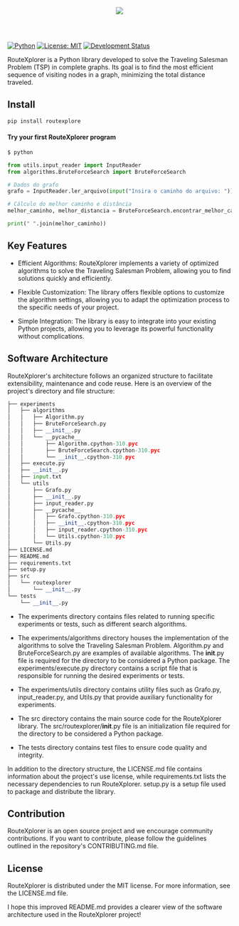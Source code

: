 
<p align="center">
  <img src="https://github.com/vsg-root/RouteXplorer/assets/108541219/3434f78a-14b6-4a39-863a-54753be87522">
</p>

<br>
<br>

[![Python](https://img.shields.io/badge/Python-3.0%2B-blue.svg)](https://www.python.org/downloads/release/python-300/)
[![License: MIT](https://img.shields.io/badge/License-MIT-yellow.svg)](https://opensource.org/licenses/MIT)
[![Development Status](https://img.shields.io/badge/Development%20Status-Alpha-orange)](https://github.com/vsg-root/RouteXplorer)

RouteXplorer is a Python library developed to solve the Traveling Salesman Problem (TSP) in complete graphs. Its goal is to find the most efficient sequence of visiting nodes in a graph, minimizing the total distance traveled.
<br>

## Install

```python
pip install routexplore
```

#### Try your first RouteXplorer program
```python
$ python
```
```python
from utils.input_reader import InputReader
from algorithms.BruteForceSearch import BruteForceSearch

# Dados do grafo
grafo = InputReader.ler_arquivo(input("Insira o caminho do arquivo: ")) #./experiments/input.txt

# Cálculo do melhor caminho e distância
melhor_caminho, melhor_distancia = BruteForceSearch.encontrar_melhor_caminho(grafo)

print(" ".join(melhor_caminho))

```

## Key Features

- Efficient Algorithms: RouteXplorer implements a variety of optimized algorithms to solve the Traveling Salesman Problem, allowing you to find solutions quickly and efficiently.

- Flexible Customization: The library offers flexible options to customize the algorithm settings, allowing you to adapt the optimization process to the specific needs of your project.

- Simple Integration: The library is easy to integrate into your existing Python projects, allowing you to leverage its powerful functionality without complications.

## Software Architecture
RouteXplorer's architecture follows an organized structure to facilitate extensibility, maintenance and code reuse. Here is an overview of the project's directory and file structure:

```python
├── experiments
│   ├── algorithms
│   │   ├── Algorithm.py
│   │   ├── BruteForceSearch.py
│   │   ├── __init__.py
│   │   └── __pycache__
│   │       ├── Algorithm.cpython-310.pyc
│   │       ├── BruteForceSearch.cpython-310.pyc
│   │       └── __init__.cpython-310.pyc
│   ├── execute.py
│   ├── __init__.py
│   ├── input.txt
│   └── utils
│       ├── Grafo.py
│       ├── __init__.py
│       ├── input_reader.py
│       ├── __pycache__
│       │   ├── Grafo.cpython-310.pyc
│       │   ├── __init__.cpython-310.pyc
│       │   ├── input_reader.cpython-310.pyc
│       │   └── Utils.cpython-310.pyc
│       └── Utils.py
├── LICENSE.md
├── README.md
├── requirements.txt
├── setup.py
├── src
│   └── routexplorer
│       └── __init__.py
└── tests
    └── __init__.py
```

- The experiments directory contains files related to running specific experiments or tests, such as different search algorithms.

- The experiments/algorithms directory houses the implementation of the algorithms to solve the Traveling Salesman Problem. Algorithm.py and BruteForceSearch.py are examples of available algorithms. The __init__.py file is required for the directory to be considered a Python package.
The experiments/execute.py directory contains a script file that is responsible for running the desired experiments or tests.

- The experiments/utils directory contains utility files such as Grafo.py, input_reader.py, and Utils.py that provide auxiliary functionality for experiments.

- The src directory contains the main source code for the RouteXplorer library. The src/routexplorer/__init__.py file is an initialization file required for the directory to be considered a Python package.

- The tests directory contains test files to ensure code quality and integrity.

In addition to the directory structure, the LICENSE.md file contains information about the project's use license, while requirements.txt lists the necessary dependencies to run RouteXplorer. setup.py is a setup file used to package and distribute the library.

## Contribution

RouteXplorer is an open source project and we encourage community contributions. If you want to contribute, please follow the guidelines outlined in the repository's CONTRIBUTING.md file.

## License

RouteXplorer is distributed under the MIT license. For more information, see the LICENSE.md file.

I hope this improved README.md provides a clearer view of the software architecture used in the RouteXplorer project!
